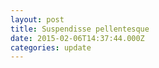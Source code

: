 ```yaml
---
layout: post
title: Suspendisse pellentesque
date: 2015-02-06T14:37:44.000Z
categories: update
---
```


